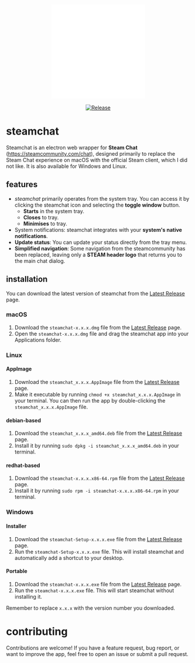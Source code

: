 <p align="center">
  <img src="./assets/icon.png" alt="steamchat">
</p>

<p align="center">
  <a href="https://github.com/bdeb1337/steamchat/actions/workflows/release.yml">
    <img src="https://github.com/bdeb1337/steamchat/actions/workflows/release.yml/badge.svg" alt="Release">
  </a>

#  steamchat 

Steamchat is an electron web wrapper for **Steam Chat** (https://steamcommunity.com/chat), designed primarily to replace the Steam Chat experience on macOS with the official Steam client, which I did not like. It is also available for Windows and Linux.

## features

- *steamchat* primarily operates from the system tray. You can access it by clicking the steamchat icon and selecting the **toggle window** button.
    - **Starts** in the system tray.
    - **Closes** to tray.
    - **Minimises** to tray.
- System notifications: steamchat integrates with your **system's native notifications**.
- **Update status**: You can update your status directly from the tray menu.
- **Simplified navigation**: Some navigation from the steamcommunity has been replaced, leaving only a **STEAM header logo** that returns you to the main chat dialog.


## installation

You can download the latest version of steamchat from the [Latest Release](https://github.com/bdeb1337/steamchat/releases/latest) page.

### macOS

1. Download the `steamchat-x.x.x.dmg` file from the [Latest Release](https://github.com/bdeb1337/steamchat/releases/latest) page.
2. Open the `steamchat-x.x.x.dmg` file and drag the steamchat app into your Applications folder.

### Linux

#### AppImage
1. Download the `steamchat_x.x.x.AppImage` file from the [Latest Release](https://github.com/bdeb1337/steamchat/releases/latest) page.
2. Make it executable by running `chmod +x steamchat_x.x.x.AppImage` in your terminal. You can then run the app by double-clicking the `steamchat_x.x.x.AppImage` file.

#### debian-based
1. Download the `steamchat_x.x.x_amd64.deb` file from the [Latest Release](https://github.com/bdeb1337/steamchat/releases/latest) page.
2. Install it by running `sudo dpkg -i steamchat_x.x.x_amd64.deb` in your terminal.

#### redhat-based
1. Download the `steamchat-x.x.x.x86-64.rpm` file from the [Latest Release](https://github.com/bdeb1337/steamchat/releases/latest) page.
2. Install it by running `sudo rpm -i steamchat-x.x.x.x86-64.rpm` in your terminal.

### Windows

#### Installer
1. Download the `steamchat-Setup-x.x.x.exe` file from the [Latest Release](https://github.com/bdeb1337/steamchat/releases/latest) page.
2. Run the `steamchat-Setup-x.x.x.exe` file. This will install steamchat and automatically add a shortcut to your desktop.

#### Portable
1. Download the `steamchat-x.x.x.exe` file from the [Latest Release](https://github.com/bdeb1337/steamchat/releases/latest) page.
2. Run the `steamchat-x.x.x.exe` file. This will start steamchat without installing it.

Remember to replace `x.x.x` with the version number you downloaded.

# contributing
Contributions are welcome! If you have a feature request, bug report, or want to improve the app, feel free to open an issue or submit a pull request.